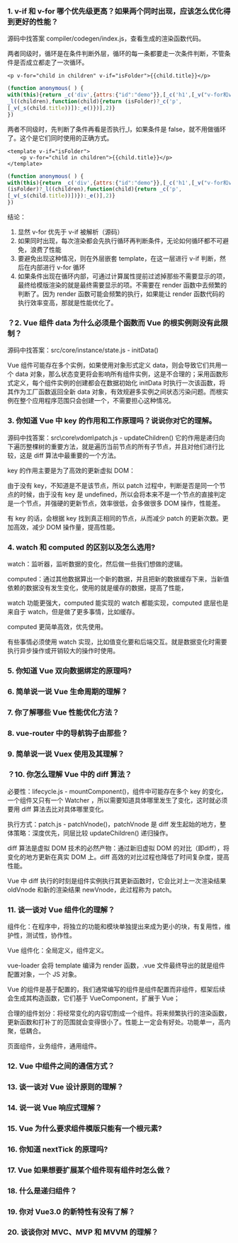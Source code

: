 ### 1. v-if 和 v-for 哪个优先级更高？如果两个同时出现，应该怎么优化得到更好的性能？

源码中找答案 compiler/codegen/index.js，查看生成的渲染函数代码。

两者同级时，循环是在条件判断外层，循环的每一条都要走一次条件判断，不管条件是否成立都走了一次循环。

```vue
<p v-for="child in children" v-if="isFolder">{{child.title}}</p>
```

```js
(function anonymous( ) { 
with(this){return _c('div',{attrs:{"id":"demo"}},[_c('h1',[_v("v-for和v-if谁的优先 级高？应该如何正确使用避免性能问题？")]),_v(" "), 
_l((children),function(child){return (isFolder)?_c('p', 
[_v(_s(child.title))]):_e()})],2)} 
})
```

两者不同级时，先判断了条件再看是否执行_l，如果条件是 false，就不用做循环了。这个是它们同时使用的正确方式。

```vue
<template v-if="isFolder"> 
	<p v-for="child in children">{{child.title}}</p> 
</template>
```

```js
(function anonymous( ) { 
with(this){return _c('div',{attrs:{"id":"demo"}},[_c('h1',[_v("v-for和v-if谁的优先 级高？应该如何正确使用避免性能问题？")]),_v(" "), 
(isFolder)?_l((children),function(child){return _c('p', 
[_v(_s(child.title))])}):_e()],2)} 
})
```

结论：

1. 显然 v-for 优先于 v-if 被解析（源码）
2. 如果同时出现，每次渲染都会先执行循环再判断条件，无论如何循环都不可避免，浪费了性能
3. 要避免出现这种情况，则在外层嵌套 template，在这一层进行 v-if 判断，然后在内部进行 v-for 循环
4. 如果条件出现在循环内部，可通过计算属性提前过滤掉那些不需要显示的项，最终给模版渲染的就是最终需要显示的项。不需要在 render 函数中去频繁的判断了。因为 render 函数可能会频繁的执行，如果能让 render 函数代码的执行效率变高，那就是性能优化了。



### ？2. Vue 组件 data 为什么必须是个函数而 Vue 的根实例则没有此限制？

源码中找答案：src/core/instance/state.js - initData()

Vue 组件可能存在多个实例，如果使用对象形式定义 data，则会导致它们共用一个 data 对象，那么状态变更将会影响所有组件实例，这是不合理的；采用函数形式定义，每个组件实例的创建都会在数据初始化 initData 时执行一次该函数，将其作为工厂函数返回全新 data 对象，有效规避多实例之间状态污染问题。而根实例在整个应用程序范围只会创建一个，不需要担心这种情况。



### **3.** 你知道 Vue 中 key 的作用和工作原理吗？说说你对它的理解。

源码中找答案：src\core\vdom\patch.js - updateChildren() 它的作用是递归向下遍历整棵树的重要方法，就是遍历当前节点的所有子节点，并且对他们进行比较，这是 diff 算法中最重要的一个方法。

key 的作用主要是为了高效的更新虚拟 DOM：

由于没有 key，不知道是不是该节点，所以 patch 过程中，判断是否是同一个节点的时候，由于没有 key 是 undefined，所以会将本来不是一个节点的直接判定是一个节点，并强硬的更新节点，效率很低，会多做很多 DOM 操作，性能差。

有 key 的话，会根据 key 找到真正相同的节点，从而减少 patch 的更新次数。更加高效，减少 DOM 操作量，提高性能。



### 4. watch 和 computed 的区别以及怎么选用?

watch：监听器，监听数据的变化，然后做一些我们想做的逻辑。

computed：通过其他数据算出一个新的数据，并且把新的数据缓存下来，当新值依赖的数据没有发生变化，使用的就是缓存的数据，提高了性能，

watch 功能更强大，computed 能实现的 watch 都能实现，computed 底层也是来自于 watch，但是做了更多事情，比如缓存。

computed 更简单高效，优先使用。

有些事情必须使用 watch 实现，比如值变化要和后端交互。就是数据变化时需要执行异步操作或开销较大的操作时使用。



### 5. 你知道 Vue 双向数据绑定的原理吗?

### 6. 简单说一说 Vue 生命周期的理解？

### 7. 你了解哪些 Vue 性能优化方法？

### 8. vue-router 中的导航钩子由那些？

### 9. 简单说一说 Vuex 使用及其理解？



### ？10. 你怎么理解 Vue 中的 diff 算法？

必要性：lifecycle.js - mountComponent()，组件中可能存在多个 key 的变化，一个组件又只有一个 Watcher ，所以需要知道具体哪里发生了变化，这时就必须要用 diff 算法去比对具体哪里变化。

执行方式：patch.js - patchVnode()，patchVnode 是 diff 发生起始的地方，整体策略：深度优先，同层比较 updateChildren() 递归操作。

diff 算法是虚拟 DOM 技术的必然产物：通过新旧虚拟 DOM 的对比（即diff），将变化的地方更新在真实 DOM 上。diff 高效的对比过程也降低了时间复杂度，提高性能。

Vue 中 diff 执行的时刻是组件实例执行其更新函数时，它会比对上一次渲染结果 oldVnode 和新的渲染结果 newVnode，此过程称为 patch。



### 11. 谈一谈对 Vue 组件化的理解？

组件化：在程序中，将独立的功能和模块单独提出来成为更小的块，有复用性，维护性，测试性，协作性。

Vue 组件化：全局定义，组件定义。

vue-loader 会将 template 编译为 render 函数，.vue 文件最终导出的就是组件配置对象，一个 JS 对象。

 Vue 的组件是基于配置的，我们通常编写的组件是组件配置而非组件，框架后续会生成其构造函数，它们基于 VueComponent，扩展于 Vue；

合理的组件划分：将经常变化的内容切割成一个组件。将来频繁执行的渲染函数，更新函数和打补丁的范围就会变得很小了。性能上一定会有好处。功能单一，高内聚，低耦合。

页面组件，业务组件，通用组件。



### 12. Vue 中组件之间的通信方式？

### 13. 谈一谈对 Vue 设计原则的理解？

### 14. 说一说 Vue 响应式理解？

### 15. Vue 为什么要求组件模版只能有一个根元素?

### 16. 你知道 nextTick 的原理吗?

### 17. Vue 如果想要扩展某个组件现有组件时怎么做？

### 18. 什么是递归组件？

### 19. 你对 Vue3.0 的新特性有没有了解？

### 20. 谈谈你对 MVC、MVP 和 MVVM 的理解？